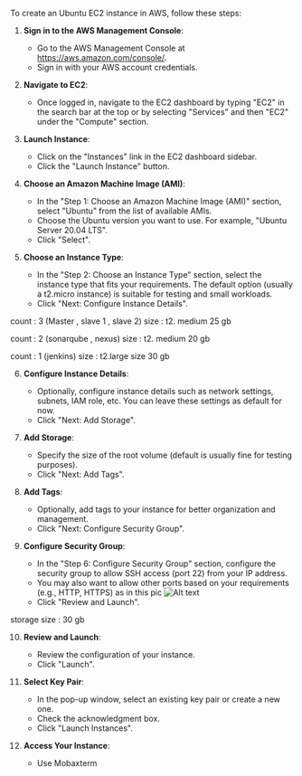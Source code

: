To create an Ubuntu EC2 instance in AWS, follow these steps:

1. **Sign in to the AWS Management Console**:
   - Go to the AWS Management Console at https://aws.amazon.com/console/.
   - Sign in with your AWS account credentials.

2. **Navigate to EC2**:
   - Once logged in, navigate to the EC2 dashboard by typing "EC2" in the search bar at the top or by selecting "Services" and then "EC2" under the "Compute" section.

3. **Launch Instance**:
   - Click on the "Instances" link in the EC2 dashboard sidebar.
   - Click the "Launch Instance" button.

4. **Choose an Amazon Machine Image (AMI)**:
   - In the "Step 1: Choose an Amazon Machine Image (AMI)" section, select "Ubuntu" from the list of available AMIs.
   - Choose the Ubuntu version you want to use. For example, "Ubuntu Server 20.04 LTS".
   - Click "Select".

5. **Choose an Instance Type**:
   - In the "Step 2: Choose an Instance Type" section, select the instance type that fits your requirements. The default option (usually a t2.micro instance) is suitable for testing and small workloads.
   - Click "Next: Configure Instance Details".
  
count : 3 (Master , slave 1 , slave 2)
size : t2. medium 25 gb

count : 2  (sonarqube , nexus)
size : t2. medium 20 gb
 
count : 1 (jenkins)
size : t2.large size 30 gb

6. **Configure Instance Details**:
   - Optionally, configure instance details such as network settings, subnets, IAM role, etc. You can leave these settings as default for now.
   - Click "Next: Add Storage".

7. **Add Storage**:
   - Specify the size of the root volume (default is usually fine for testing purposes).
   - Click "Next: Add Tags".

8. **Add Tags**:
   - Optionally, add tags to your instance for better organization and management.
   - Click "Next: Configure Security Group".

9. **Configure Security Group**:
   - In the "Step 6: Configure Security Group" section, configure the security group to allow SSH access (port 22) from your IP address.
   - You may also want to allow other ports based on your requirements (e.g., HTTP, HTTPS) as in this pic ![Alt text](https://github.com/jaiswaladi246/DevOps_Shack_Ultimate_Pipeline_12_march/blob/main/PHASE-1/Screenshot%202024-03-13%20002123.png)
   - Click "Review and Launch".

storage size : 30 gb

10. **Review and Launch**:
    - Review the configuration of your instance.
    - Click "Launch".

11. **Select Key Pair**:
    - In the pop-up window, select an existing key pair or create a new one.
    - Check the acknowledgment box.
    - Click "Launch Instances".

12. **Access Your Instance**:
    - Use Mobaxterm
